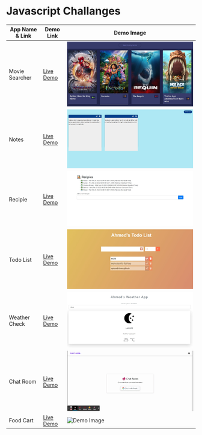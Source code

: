 # Javascript Challanges

| App Name & Link | Demo Link                                                           | Demo Image                                                                                                             |
| --------------- | ------------------------------------------------------------------- | ---------------------------------------------------------------------------------------------------------------------- |
| Movie Searcher  | <a href="https://moviesearcherahmed.vercel.app/">Live Demo</a>      | <img src="https://github.com/ahmadrazach/Javascript-Challanges/blob/main/movie-app/thumnail.jpg" alt="Demo image"/>    |
| Notes           | <a href="https://notesappahmed.vercel.app/">Live Demo</a>           | <img src="https://github.com/ahmadrazach/Javascript-Challanges/blob/main/notes-app/thumbnail.jpg" alt="Demo image"/>   |
| Recipie         | <a href="https://recipeappahmed.vercel.app/">Live Demo</a>          | <img src="https://github.com/ahmadrazach/Javascript-Challanges/blob/main/recipe-app/template.jpg" alt="Demo image"/>   |
| Todo List       | <a href="https://todolistahmed.vercel.app/">Live Demo</a>           | <img src="https://github.com/ahmadrazach/Javascript-Challanges/blob/main/Todo%20App/thumbnail.jpg" alt="Demo image"/>  |
| Weather Check   | <a href="https://weather-app-ahmadrazach.vercel.app/">Live Demo</a> | <img src="https://github.com/ahmadrazach/Javascript-Challanges/blob/main/weather-app/thumbnail.jpg" alt="Demo image"/> |
| Chat Room       | <a href="https://chatroomahmed.netlify.app/">Live Demo</a>          | ![Demo Image](https://github.com/ahmadrazach/Javascript-Challanges/blob/main/charRoom/public/Chat%20Room.gif)          |
| Food Cart       | <a href="https://chatroomahmed.netlify.app/">Live Demo</a>          | ![Demo Image](https://github.com/ahmadrazach/Javascript-Challanges/blob/main/food-cart/React%20App.gif.gif)          |
